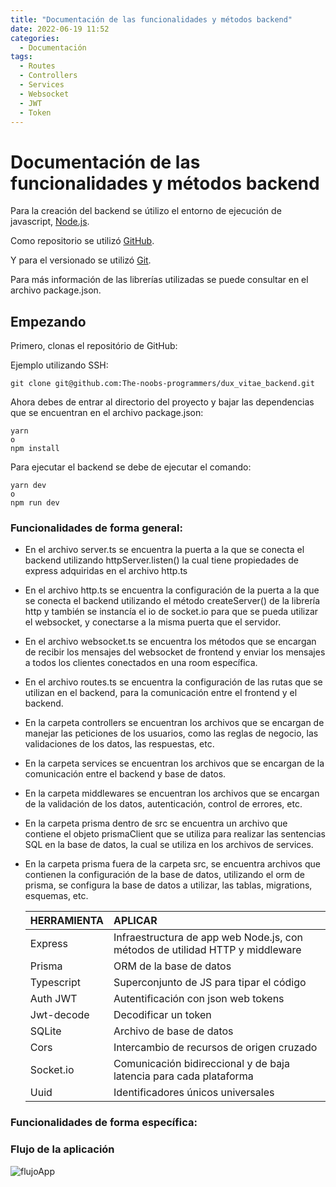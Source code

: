 ```yaml
---
title: "Documentación de las funcionalidades y métodos backend"
date: 2022-06-19 11:52
categories:
  - Documentación
tags:
  - Routes
  - Controllers
  - Services
  - Websocket
  - JWT
  - Token
---
```


# Documentación de las funcionalidades y métodos backend

Para la creación del backend se útilizo el entorno de ejecución de javascript, [Node.js](https://nodejs.org/en/).

Como repositorio se utilizó [GitHub](https://github.com/KevinMCruzP).

Y para el versionado se utilizó [Git](https://git-scm.com/).

Para más información de las librerías utilizadas se puede consultar en el archivo package.json.

## Empezando

Primero, clonas el repositório de GitHub:

Ejemplo utilizando SSH:

    git clone git@github.com:The-noobs-programmers/dux_vitae_backend.git

Ahora debes de entrar al directorio del proyecto y bajar las dependencias que se encuentran en el archivo package.json:

    yarn
    o
    npm install

Para ejecutar el backend se debe de ejecutar el comando:

    yarn dev
    o
    npm run dev

### Funcionalidades de forma general:

- En el archivo server.ts se encuentra la puerta a la que se conecta el backend utilizando httpServer.listen() la cual tiene propiedades de express adquiridas en el archivo http.ts

- En el archivo http.ts se encuentra la configuración de la puerta a la que se conecta el backend utilizando el método createServer() de la librería http y también se instancía el io de socket.io para que se pueda utilizar el websocket, y conectarse a la misma puerta que el servidor.

- En el archivo websocket.ts se encuentra los métodos que se encargan de recibir los mensajes del websocket de frontend y enviar los mensajes a todos los clientes conectados en una room específica.

- En el archivo routes.ts se encuentra la configuración de las rutas que se utilizan en el backend, para la comunicación entre el frontend y el backend.

- En la carpeta controllers se encuentran los archivos que se encargan de manejar las peticiones de los usuarios, como las reglas de negocio, las validaciones de los datos, las respuestas, etc.

- En la carpeta services se encuentran los archivos que se encargan de la comunicación entre el backend y base de datos.

- En la carpeta middlewares se encuentran los archivos que se encargan de la validación de los datos, autenticación, control de errores, etc.

- En la carpeta prisma dentro de src se encuentra un archivo que contiene el objeto prismaClient que se utiliza para realizar las sentencias SQL en la base de datos, la cual se utiliza en los archivos de services.

- En la carpeta prisma fuera de la carpeta src, se encuentra archivos que contienen la configuración de la base de datos, utilizando el orm de prisma, se configura la base de datos a utilizar, las tablas, migrations, esquemas, etc.

  | HERRAMIENTA | APLICAR                                                                       |
  | :---------- | :---------------------------------------------------------------------------- |
  | Express     | Infraestructura de app web Node.js, con métodos de utilidad HTTP y middleware |
  | Prisma      | ORM de la base de datos                                                       |
  | Typescript  | Superconjunto de JS para tipar el código                                      |
  | Auth JWT    | Autentificación con json web tokens                                           |
  | Jwt-decode  | Decodificar un token                                                          |
  | SQLite      | Archivo de base de datos                                                      |
  | Cors        | Intercambio de recursos de origen cruzado                                     |
  | Socket.io   | Comunicación bidireccional y de baja latencia para cada plataforma            |
  | Uuid        | Identificadores únicos universales                                            |

### Funcionalidades de forma específica:

### Flujo de la aplicación

![flujoApp](https://user-images.githubusercontent.com/72741197/174669547-7e717bf3-cdbd-4d56-bee8-996f03414702.png)
